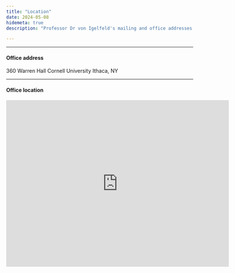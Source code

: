 ```yaml
---
title: "Location"
date: 2024-05-08
hidemeta: true
description: "Professor Dr von Igelfeld's mailing and office addresses at the Institute of Romance Philology."

---
```


---
<!-- 
#### Mailing address

Professor Dr von Igelfeld  
Institute of Romance Philology  
University of Regensburg  
Regensburg, Germany

--- -->

#### Office address

360 Warren Hall
Cornell University
Ithaca, NY

---

#### Office location

<iframe src="https://www.google.com/maps/embed?pb=!1m18!1m12!1m3!1d2943.9911958603498!2d-76.4796747236757!3d42.44920342946479!2m3!1f0!2f0!3f0!3m2!1i1024!2i768!4f13.1!3m3!1m2!1s0x89d0838c28ff841b%3A0x6d0bf690f6e2c474!2sWarren%20Hall%20-%20Dyson%20School%20of%20Applied%20Economics%20and%20Management!5e0!3m2!1sen!2sus!4v1747867106762!5m2!1sen!2sus" width="600" height="450" style="border:0;" allowfullscreen="" loading="lazy" referrerpolicy="no-referrer-when-downgrade"></iframe>



